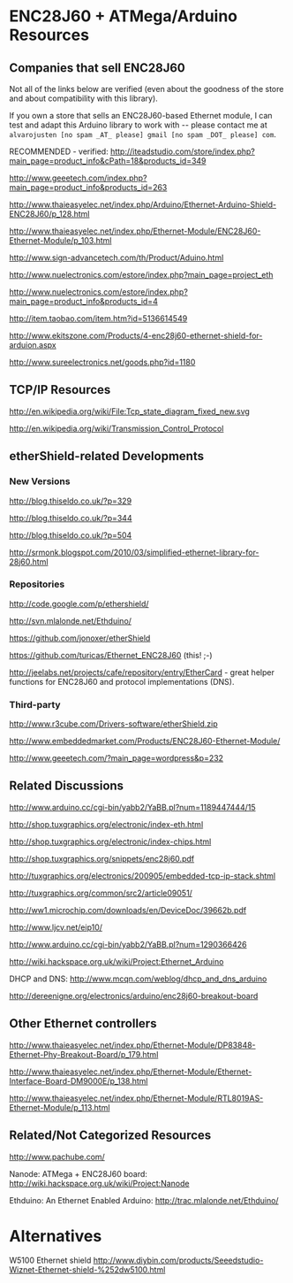 ENC28J60 + ATMega/Arduino Resources
===================================

Companies that sell ENC28J60
----------------------------

Not all of the links below are verified (even about the goodness of the store and about compatibility with this library).

If you own a store that sells an ENC28J60-based Ethernet module, I can test and adapt this Arduino library to work with -- please contact me at `alvarojusten [no spam _AT_ please] gmail [no spam _DOT_ please] com`.

RECOMMENDED - verified: <http://iteadstudio.com/store/index.php?main_page=product_info&cPath=18&products_id=349>

<http://www.geeetech.com/index.php?main_page=product_info&products_id=263>

<http://www.thaieasyelec.net/index.php/Arduino/Ethernet-Arduino-Shield-ENC28J60/p_128.html>

<http://www.thaieasyelec.net/index.php/Ethernet-Module/ENC28J60-Ethernet-Module/p_103.html>

<http://www.sign-advancetech.com/th/Product/Aduino.html>

<http://www.nuelectronics.com/estore/index.php?main_page=project_eth>

<http://www.nuelectronics.com/estore/index.php?main_page=product_info&products_id=4>

<http://item.taobao.com/item.htm?id=5136614549>

<http://www.ekitszone.com/Products/4-enc28j60-ethernet-shield-for-arduion.aspx>

<http://www.sureelectronics.net/goods.php?id=1180>




TCP/IP Resources
----------------

<http://en.wikipedia.org/wiki/File:Tcp_state_diagram_fixed_new.svg>

<http://en.wikipedia.org/wiki/Transmission_Control_Protocol>


etherShield-related Developments
--------------------------------

### New Versions

<http://blog.thiseldo.co.uk/?p=329>

<http://blog.thiseldo.co.uk/?p=344>

<http://blog.thiseldo.co.uk/?p=504>

<http://srmonk.blogspot.com/2010/03/simplified-ethernet-library-for-28j60.html>

### Repositories

<http://code.google.com/p/ethershield/>

<http://svn.mlalonde.net/Ethduino/>

<https://github.com/jonoxer/etherShield>

<https://github.com/turicas/Ethernet_ENC28J60> (this! ;-)

<http://jeelabs.net/projects/cafe/repository/entry/EtherCard> - great helper functions for ENC28J60 and protocol implementations (DNS).

### Third-party

<http://www.r3cube.com/Drivers-software/etherShield.zip>

<http://www.embeddedmarket.com/Products/ENC28J60-Ethernet-Module/>

<http://www.geeetech.com/?main_page=wordpress&p=232>


Related Discussions
-------------------

<http://www.arduino.cc/cgi-bin/yabb2/YaBB.pl?num=1189447444/15>

<http://shop.tuxgraphics.org/electronic/index-eth.html>

<http://shop.tuxgraphics.org/electronic/index-chips.html>

<http://shop.tuxgraphics.org/snippets/enc28j60.pdf>

<http://tuxgraphics.org/electronics/200905/embedded-tcp-ip-stack.shtml>

<http://tuxgraphics.org/common/src2/article09051/>

<http://ww1.microchip.com/downloads/en/DeviceDoc/39662b.pdf>

<http://www.ljcv.net/eip10/>

<http://www.arduino.cc/cgi-bin/yabb2/YaBB.pl?num=1290366426>

<http://wiki.hackspace.org.uk/wiki/Project:Ethernet_Arduino>

DHCP and DNS: <http://www.mcqn.com/weblog/dhcp_and_dns_arduino>

<http://dereenigne.org/electronics/arduino/enc28j60-breakout-board>


Other Ethernet controllers
--------------------------

<http://www.thaieasyelec.net/index.php/Ethernet-Module/DP83848-Ethernet-Phy-Breakout-Board/p_179.html>

<http://www.thaieasyelec.net/index.php/Ethernet-Module/Ethernet-Interface-Board-DM9000E/p_138.html>

<http://www.thaieasyelec.net/index.php/Ethernet-Module/RTL8019AS-Ethernet-Module/p_113.html>


Related/Not Categorized Resources
---------------------------------

<http://www.pachube.com/>

Nanode: ATMega + ENC28J60 board: <http://wiki.hackspace.org.uk/wiki/Project:Nanode>

Ethduino: An Ethernet Enabled Arduino: <http://trac.mlalonde.net/Ethduino/>

Alternatives
============


W5100 Ethernet shield <http://www.diybin.com/products/Seeedstudio-Wiznet-Ethernet-shield-%252dw5100.html>
